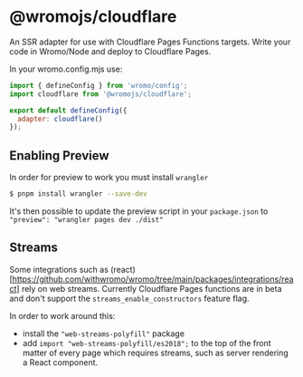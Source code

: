 # @wromojs/cloudflare

An SSR adapter for use with Cloudflare Pages Functions targets. Write your code in Wromo/Node and deploy to Cloudflare Pages.

In your wromo.config.mjs use:

```js
import { defineConfig } from 'wromo/config';
import cloudflare from '@wromojs/cloudflare';

export default defineConfig({
  adapter: cloudflare()
});
```

## Enabling Preview

In order for preview to work you must install `wrangler`

```sh
$ pnpm install wrangler --save-dev
```

It's then possible to update the preview script in your `package.json` to `"preview": "wrangler pages dev ./dist"`

## Streams

Some integrations such as (react)[https://github.com/withwromo/wromo/tree/main/packages/integrations/react] rely on web streams. Currently Cloudflare Pages functions are in beta and don't support the `streams_enable_constructors` feature flag.

In order to work around this:
- install the `"web-streams-polyfill"` package
- add `import "web-streams-polyfill/es2018";` to the top of the front matter of every page which requires streams, such as server rendering a React component.
